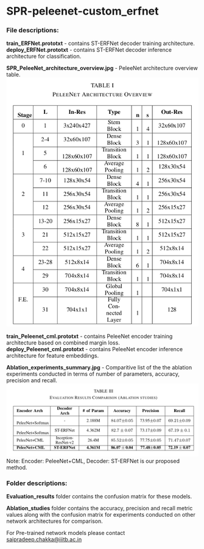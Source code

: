 # SPR-peleenet-custom_erfnet

### File descriptions:

**train_ERFNet.prototxt** - contains ST-ERFNet decoder training architecture.
**deploy_ERFNet.prototxt** - contains ST-ERFNet decoder inference architecture for classification.

**SPR_PeleeNet_architecture_overview.jpg** - PeleeNet architecture overview table.
![Alt text](/SPR_PeleeNet_architecture_overview.jpg?raw=true)

**train_Peleenet_cml.prototxt** - contains PeleeNet encoder training architecture based on combined margin loss.
**deploy_Peleenet_cml.prototxt** - contains PeleeNet encoder inference architecture for feature embeddings.

**Ablation_experiments_summary.jpg** - Comparitive list of the the ablation experiments conducted in terms of number of parameters, accuracy, precision and recall.
![Alt text](/Ablation_experiments_summary.jpg?raw=true)
Note: Encoder: PeleeNet+CML, Decoder: ST-ERFNet is our proposed method.


### Folder descriptions:

**Evaluation_results** folder contains the confusion matrix for these models.

**Ablation_studies** folder contains the accuracy, precision and recall metric values along with the confusion matrix for experiments conducted on other network architectures for comparison.

For Pre-trained network models please contact saipradeep.chakka@iiitb.ac.in

